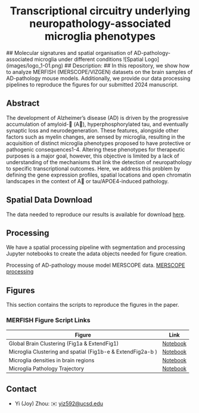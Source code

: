 <h1 align="center"> Transcriptional circuitry underlying neuropathology-associated microglia phenotypes </h1>
## Molecular signatures and spatial organisation of AD-pathology-associated microglia under different conditions
![Spatial Logo](images/logo_1-01.png)
## Description:
## In this repository, we show how to analyze MERFISH (MERSCOPE/VIZGEN) datasets on  the brain samples of AD-pathology mouse models. Additionally, we provide our data processing pipelines to reproduce the figures for our submitted 2024 manuscript.

## Abstract
The development of Alzheimer’s disease (AD) is driven by the progressive accumulation of amyloid- (A), hyperphosphorylated tau, and eventually synaptic loss and neurodegeneration. These features, alongside other factors such as myelin changes, are sensed by microglia, resulting in the acquisition of distinct microglia phenotypes proposed to have protective or pathogenic consequences1-4. Altering these phenotypes for therapeutic purposes is a major goal, however, this objective is limited by a lack of understanding of the mechanisms that link the detection of neuropathology to specific transcriptional outcomes. Here, we address this problem by defining the gene expression profiles, spatial locations and open chromatin landscapes in the context of A or tau/APOE4-induced pathology.  

## Spatial Data Download

The data needed to reproduce our results is available for download [here](http://zenodo).

## Processing
We have a spatial processing pipeline with segmentation and processing Jupyter notebooks to create the adata objects needed for figure creation.

Processing of AD-pathology mouse model MERSCOPE data.
   [MERSCOPE processing](/processing_pipeline)

## Figures

This section contains the scripts to reproduce the figures in the paper.

### MERFISH Figure Script Links

| Figure | Link                                                  |
|--------|-------------------------------------------------------|
| Global Brain Clustering (Fig1a & ExtendFig1)     | [Notebook](/figure_scripts/Fig1a_ExtFig1.ipynb) |
| Microglia Clustering and spatial (Fig1b-e & ExtendFig2a-b )   | [Notebook](/figure_scripts/Fig1b-e_ExtFig2a-b.ipynb) |
| Microglia densities in brain regions    | [Notebook](/figure_scripts/ExtFig2c-d.ipynb) |
| Microglia Pathology Trajectory    | [Notebook](/figure_scripts/Fig1f_ExtFig2e-f.ipynb) |

## Contact

- Yi (Joy) Zhou: :envelope: yiz592@ucsd.edu
